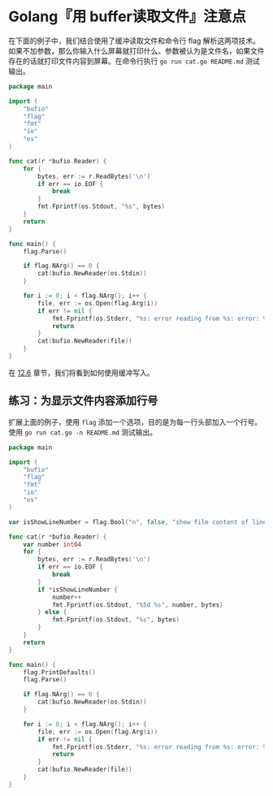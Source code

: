 # Golang『用 buffer读取文件』注意点

在下面的例子中，我们结合使用了缓冲读取文件和命令行 flag 解析这两项技术。如果不加参数，那么你输入什么屏幕就打印什么。参数被认为是文件名，如果文件存在的话就打印文件内容到屏幕。在命令行执行 `go run cat.go README.md` 测试输出。 

```go
package main

import (
	"bufio"
	"flag"
	"fmt"
	"io"
	"os"
)

func cat(r *bufio.Reader) {
	for {
		bytes, err := r.ReadBytes('\n')
		if err == io.EOF {
			break
		}
		fmt.Fprintf(os.Stdout, "%s", bytes)
	}
	return
}

func main() {
	flag.Parse()

	if flag.NArg() == 0 {
		cat(bufio.NewReader(os.Stdin))
	}

	for i := 0; i < flag.NArg(); i++ {
		file, err := os.Open(flag.Arg(i))
		if err != nil {
			fmt.Fprintf(os.Stderr, "%s: error reading from %s: error: %s\n", os.Args[0], flag.Arg(i), err)
			return
		}
		cat(bufio.NewReader(file))
	}
}
```

在 [12.6](https://github.com/unknwon/the-way-to-go_ZH_CN/blob/master/eBook/12.6.md) 章节，我们将看到如何使用缓冲写入。

## 练习：为显示文件内容添加行号

扩展上面的例子，使用 `flag` 添加一个选项，目的是为每一行头部加入一个行号。使用 `go run cat.go -n README.md` 测试输出。

```go
package main

import (
	"bufio"
	"flag"
	"fmt"
	"io"
	"os"
)

var isShowLineNumber = flag.Bool("n", false, "show file content of line number")

func cat(r *bufio.Reader) {
	var number int64
	for {
		bytes, err := r.ReadBytes('\n')
		if err == io.EOF {
			break
		}
		if *isShowLineNumber {
			number++
			fmt.Fprintf(os.Stdout, "%5d %s", number, bytes)
		} else {
			fmt.Fprintf(os.Stdout, "%s", bytes)
		}
	}
	return
}

func main() {
	flag.PrintDefaults()
	flag.Parse()

	if flag.NArg() == 0 {
		cat(bufio.NewReader(os.Stdin))
	}

	for i := 0; i < flag.NArg(); i++ {
		file, err := os.Open(flag.Arg(i))
		if err != nil {
			fmt.Fprintf(os.Stderr, "%s: error reading from %s: error: %s\n", os.Args[0], flag.Arg(i), err)
			return
		}
		cat(bufio.NewReader(file))
	}
}
```

